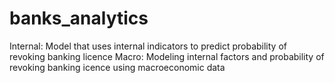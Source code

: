 # banks_analytics
Internal: Model that uses internal indicators to predict probability of revoking banking licence
Macro: Modeling internal factors and probability of revoking banking icence using macroeconomic data
